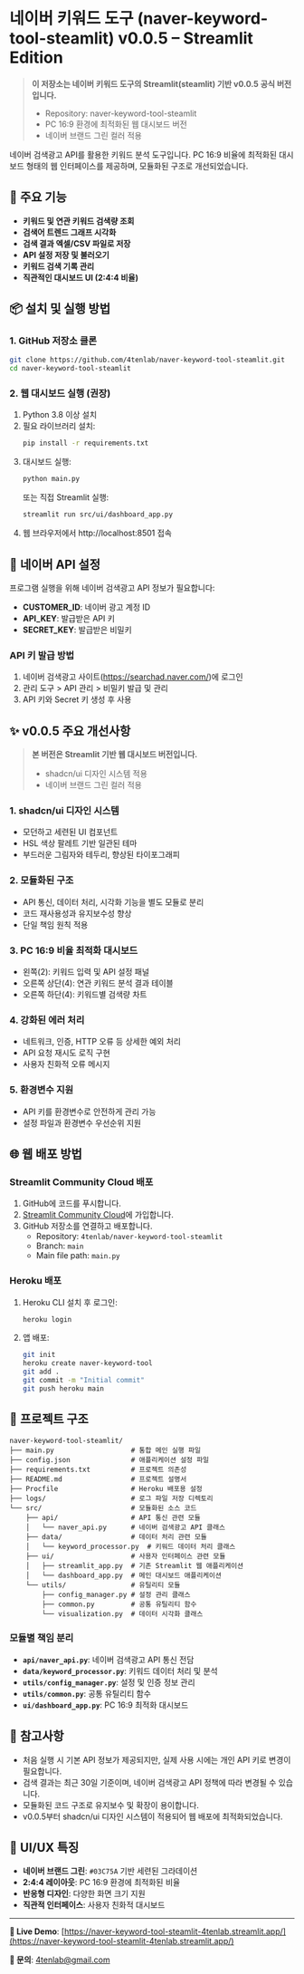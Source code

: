 # 네이버 키워드 도구 (naver-keyword-tool-steamlit) v0.0.5 – Streamlit Edition

> **이 저장소는 네이버 키워드 도구의 Streamlit(steamlit) 기반 v0.0.5 공식 버전입니다.**
> - Repository: naver-keyword-tool-steamlit
> - PC 16:9 환경에 최적화된 웹 대시보드 버전
> - 네이버 브랜드 그린 컬러 적용

네이버 검색광고 API를 활용한 키워드 분석 도구입니다. PC 16:9 비율에 최적화된 대시보드 형태의 웹 인터페이스를 제공하며, 모듈화된 구조로 개선되었습니다.

## 🚀 주요 기능

- **키워드 및 연관 키워드 검색량 조회**
- **검색어 트렌드 그래프 시각화**
- **검색 결과 엑셀/CSV 파일로 저장**
- **API 설정 저장 및 불러오기**
- **키워드 검색 기록 관리**
- **직관적인 대시보드 UI (2:4:4 비율)**

## 📦 설치 및 실행 방법

### 1. GitHub 저장소 클론

```bash
git clone https://github.com/4tenlab/naver-keyword-tool-steamlit.git
cd naver-keyword-tool-steamlit
```

### 2. 웹 대시보드 실행 (권장)

1. Python 3.8 이상 설치
2. 필요 라이브러리 설치:
   ```bash
   pip install -r requirements.txt
   ```
3. 대시보드 실행:
   ```bash
   python main.py
   ```
   또는 직접 Streamlit 실행:
   ```bash
   streamlit run src/ui/dashboard_app.py
   ```
4. 웹 브라우저에서 http://localhost:8501 접속

## 🔑 네이버 API 설정

프로그램 실행을 위해 네이버 검색광고 API 정보가 필요합니다:
- **CUSTOMER_ID**: 네이버 광고 계정 ID
- **API_KEY**: 발급받은 API 키
- **SECRET_KEY**: 발급받은 비밀키

### API 키 발급 방법

1. 네이버 검색광고 사이트(https://searchad.naver.com/)에 로그인
2. 관리 도구 > API 관리 > 비밀키 발급 및 관리
3. API 키와 Secret 키 생성 후 사용

## ✨ v0.0.5 주요 개선사항

> **본 버전은 Streamlit 기반 웹 대시보드 버전입니다.**
> - shadcn/ui 디자인 시스템 적용
> - 네이버 브랜드 그린 컬러 적용

### 1. **shadcn/ui 디자인 시스템**
   - 모던하고 세련된 UI 컴포넌트
   - HSL 색상 팔레트 기반 일관된 테마
   - 부드러운 그림자와 테두리, 향상된 타이포그래피

### 2. **모듈화된 구조**
   - API 통신, 데이터 처리, 시각화 기능을 별도 모듈로 분리
   - 코드 재사용성과 유지보수성 향상
   - 단일 책임 원칙 적용

### 3. **PC 16:9 비율 최적화 대시보드**
   - 왼쪽(2): 키워드 입력 및 API 설정 패널
   - 오른쪽 상단(4): 연관 키워드 분석 결과 테이블
   - 오른쪽 하단(4): 키워드별 검색량 차트

### 4. **강화된 에러 처리**
   - 네트워크, 인증, HTTP 오류 등 상세한 예외 처리
   - API 요청 재시도 로직 구현
   - 사용자 친화적 오류 메시지

### 5. **환경변수 지원**
   - API 키를 환경변수로 안전하게 관리 가능
   - 설정 파일과 환경변수 우선순위 지원

## 🌐 웹 배포 방법

### Streamlit Community Cloud 배포

1. GitHub에 코드를 푸시합니다.
2. [Streamlit Community Cloud](https://streamlit.io/cloud)에 가입합니다.
3. GitHub 저장소를 연결하고 배포합니다.
   - Repository: `4tenlab/naver-keyword-tool-steamlit`
   - Branch: `main`
   - Main file path: `main.py`

### Heroku 배포

1. Heroku CLI 설치 후 로그인:
   ```bash
   heroku login
   ```
2. 앱 배포:
   ```bash
   git init
   heroku create naver-keyword-tool
   git add .
   git commit -m "Initial commit"
   git push heroku main
   ```

## 📁 프로젝트 구조

```
naver-keyword-tool-steamlit/
├── main.py                   # 통합 메인 실행 파일
├── config.json               # 애플리케이션 설정 파일
├── requirements.txt          # 프로젝트 의존성
├── README.md                 # 프로젝트 설명서
├── Procfile                  # Heroku 배포용 설정
├── logs/                     # 로그 파일 저장 디렉토리
└── src/                      # 모듈화된 소스 코드
    ├── api/                  # API 통신 관련 모듈
    │   └── naver_api.py      # 네이버 검색광고 API 클래스
    ├── data/                 # 데이터 처리 관련 모듈
    │   └── keyword_processor.py  # 키워드 데이터 처리 클래스
    ├── ui/                   # 사용자 인터페이스 관련 모듈
    │   ├── streamlit_app.py  # 기존 Streamlit 웹 애플리케이션
    │   └── dashboard_app.py  # 메인 대시보드 애플리케이션
    └── utils/                # 유틸리티 모듈
        ├── config_manager.py # 설정 관리 클래스
        ├── common.py         # 공통 유틸리티 함수
        └── visualization.py  # 데이터 시각화 클래스
```

### 모듈별 책임 분리

- **`api/naver_api.py`**: 네이버 검색광고 API 통신 전담
- **`data/keyword_processor.py`**: 키워드 데이터 처리 및 분석
- **`utils/config_manager.py`**: 설정 및 인증 정보 관리
- **`utils/common.py`**: 공통 유틸리티 함수
- **`ui/dashboard_app.py`**: PC 16:9 최적화 대시보드

## 📝 참고사항

- 처음 실행 시 기본 API 정보가 제공되지만, 실제 사용 시에는 개인 API 키로 변경이 필요합니다.
- 검색 결과는 최근 30일 기준이며, 네이버 검색광고 API 정책에 따라 변경될 수 있습니다.
- 모듈화된 코드 구조로 유지보수 및 확장이 용이합니다.
- v0.0.5부터 shadcn/ui 디자인 시스템이 적용되어 웹 배포에 최적화되었습니다.

## 🎨 UI/UX 특징

- **네이버 브랜드 그린**: `#03C75A` 기반 세련된 그라데이션
- **2:4:4 레이아웃**: PC 16:9 환경에 최적화된 비율
- **반응형 디자인**: 다양한 화면 크기 지원
- **직관적 인터페이스**: 사용자 친화적 대시보드

---

**🚀 Live Demo**: [https://naver-keyword-tool-steamlit-4tenlab.streamlit.app/](https://naver-keyword-tool-steamlit-4tenlab.streamlit.app/)

**📧 문의**: 4tenlab@gmail.com